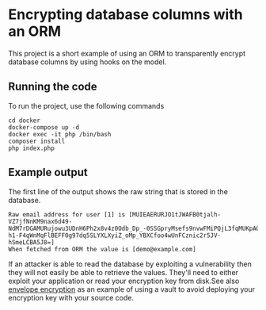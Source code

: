 # Encrypting database columns with an ORM

This project is a short example of using an ORM to transparently encrypt database columns by using hooks on the model.

## Running the code

To run the project, use the following commands

    cd docker
    docker-compose up -d
    docker exec -it php /bin/bash
    composer install
    php index.php
   
## Example output

The first line of the output shows the raw string that is stored in the database.

    Raw email address for user [1] is [MUIEAERURJO1tJWAFB0tjalh-VZ7jfNnKM9nax6d49-NdM7rDGAMURujowu3UDnH6Ph2x8v4z0Odb_Dp_-0SSGpryMsefs9nvwFMiPQjL3fqMUKpAQm-h1-F4qWnMqFlBEFF0g97dq5SLYXLXyiZ_oMp_YBXCfoo4wUnFCznic2r5JV-hSmeLCBA5J8=]
    When fetched from ORM the value is [demo@example.com]
    
If an attacker is able to read the database by exploiting a vulnerability then they will
not easily be able to retrieve the values.  They'll need to either exploit your application or
read your encryption key from disk.See also [envelope encryption](https://github.com/andybeak/envelope-encryption) as an example of using a vault to avoid deploying your encryption key with your source code.
    